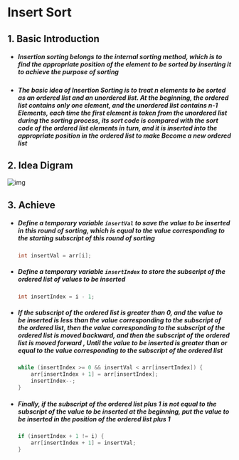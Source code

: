 # Insert Sort

## 1. Basic Introduction

 - ##### Insertion sorting belongs to the internal sorting method, which is to find the appropriate position of the element to be sorted by inserting it to achieve the purpose of sorting

 - ##### The basic idea of Insertion Sorting is to treat n elements to be sorted as an ordered list and an unordered list. At the beginning, the ordered list contains only one element, and the unordered list contains n-1 Elements, each time the first element is taken from the unordered list during the sorting process, its sort code is compared with the sort code of the ordered list elements in turn, and it is inserted into the appropriate position in the ordered list to make Become a new ordered list

## 2. Idea Digram

![img](https://tva1.sinaimg.cn/large/007S8ZIlgy1ghlkwe1tejg30mj0e113f.gif)

## 3. Achieve

 - ##### Define a temporary variable `insertVal` to save the value to be inserted in this round of sorting, which is equal to the value corresponding to the starting subscript of this round of sorting

   ```java
   int insertVal = arr[i];
   ```

   

 - ##### Define a temporary variable `insertIndex` to store the subscript of the ordered list of values to be inserted

   ```java
   int insertIndex = i - 1;
   ```

   

 - ##### If the subscript of the ordered list is greater than 0, and the value to be inserted is less than the value corresponding to the subscript of the ordered list, then the value corresponding to the subscript of the ordered list is moved backward, and then the subscript of the ordered list is moved forward , Until the value to be inserted is greater than or equal to the value corresponding to the subscript of the ordered list

   ```java
   while (insertIndex >= 0 && insertVal < arr[insertIndex]) {
       arr[insertIndex + 1] = arr[insertIndex];
       insertIndex--;
   }
   ```

   

 - ##### Finally, if the subscript of the ordered list plus 1 is not equal to the subscript of the value to be inserted at the beginning, put the value to be inserted in the position of the ordered list plus 1

   ```java
   if (insertIndex + 1 != i) {
       arr[insertIndex + 1] = insertVal;
   }
   ```

   

